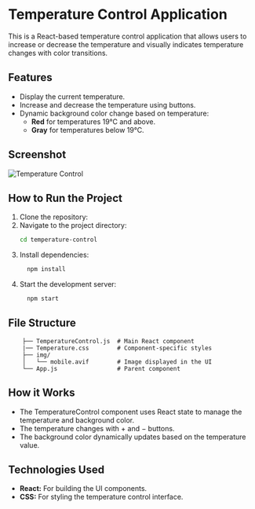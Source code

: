# Temperature Control Application

This is a React-based temperature control application that allows users to increase or decrease the temperature and visually indicates temperature changes with color transitions.

## Features
- Display the current temperature.
- Increase and decrease the temperature using buttons.
- Dynamic background color change based on temperature:
  - **Red** for temperatures 19°C and above.
  - **Gray** for temperatures below 19°C.

## Screenshot
![Temperature Control](D:\React-js\temperature_control\src\img\photo_2025-01-26_21-47-20.jpg)

## How to Run the Project
1. Clone the repository:
2. Navigate to the project directory:
     ```bash
     cd temperature-control
3. Install dependencies:
   ```bash
     npm install
4. Start the development server:
    ```bash
      npm start

## File Structure
        ├── TemperatureControl.js  # Main React component
        |── Temperature.css        # Component-specific styles
        ├── img/
        │   └── mobile.avif        # Image displayed in the UI
        └── App.js                 # Parent component

## How it Works
  - The TemperatureControl component uses React state to manage the temperature and background color.
  - The temperature changes with + and − buttons.
  - The background color dynamically updates based on the temperature value.

## Technologies Used
  - **React:** For building the UI components.
  - **CSS:** For styling the temperature control interface.



